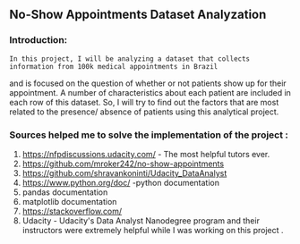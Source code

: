 ## No-Show Appointments Dataset Analyzation

### Introduction:

    In this project, I will be analyzing a dataset that collects information from 100k medical appointments in Brazil
and is focused on the question of whether or not patients show up for their appointment.
A number of characteristics about each patient are included in each row of this dataset. So, I will try to find out the
 factors that are most related to the presence/ absence of patients using this analytical project.

### Sources helped me to solve the implementation of the project :

1. https://nfpdiscussions.udacity.com/ - The most helpful tutors ever.
2. https://github.com/mroker242/no-show-appointments
3. https://github.com/shravankoninti/Udacity_DataAnalyst
4. https://www.python.org/doc/ -python documentation
5. pandas documentation 
6. matplotlib documentation
7. https://stackoverflow.com/
8. Udacity - Udacity's Data Analyst Nanodegree program and their instructors were extremely helpful while I was working on  this project .
